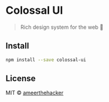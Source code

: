 # Colossal UI

> Rich design system for the web 🎨

## Install

```bash
npm install --save colossal-ui
```

## License

MIT © [ameerthehacker](https://github.com/ameerthehacker)
